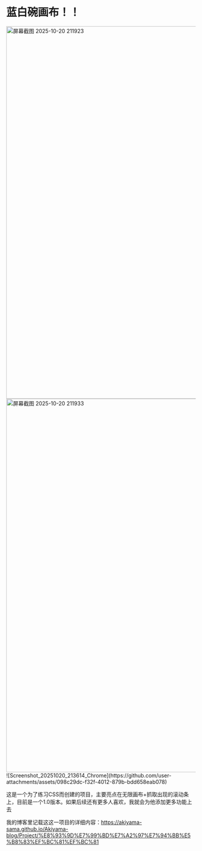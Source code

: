 # 蓝白碗画布！！
<img width="1700" height="988" alt="屏幕截图 2025-10-20 211923" src="https://github.com/user-attachments/assets/741341f7-eb97-44a6-8576-345931b9d225" />
<img width="1706" height="991" alt="屏幕截图 2025-10-20 211933" src="https://github.com/user-attachments/assets/d8681fcc-a6e1-4832-a7b3-f308ce17fd85" />
![Screenshot_20251020_213614_Chrome](https://github.com/user-attachments/assets/098c29dc-f32f-4012-879b-bdd658eab078)



这是一个为了练习CSS而创建的项目，主要亮点在无限画布+抓取出现的滚动条上，目前是一个1.0版本。如果后续还有更多人喜欢，我就会为他添加更多功能上去

我的博客里记载这这一项目的详细内容：https://akiyama-sama.github.io/Akiyama-blog/Project/%E8%93%9D%E7%99%BD%E7%A2%97%E7%94%BB%E5%B8%83%EF%BC%81%EF%BC%81
